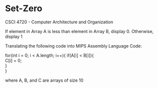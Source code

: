 # Set-Zero

CSCI 4720 - Computer Architecture and Organization

If element in Array A is less than element in Array B, display 0. Otherwise, display 1

Translating the following code into MIPS Assembly Language Code:

for(int i = 0; i < A.length; i++){
if(A[i] < B[i]){   
C[i] = 0;       
}       
}

where A, B, and C are arrays of size 10
